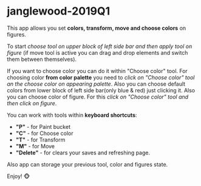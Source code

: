 # janglewood-2019Q1
This app allows you set **colors, transform, move and choose colors** on figures. 

To start *choose tool on upper block of left side bar and then apply tool on figure* (if move tool is active you can drag and drop elements and switch them between themselves).

If you want to choose color you can do it within "Choose color" tool. For choosing color **from color palette** you need to *click on "Choose color" tool an the choose color on appearing palette*. Also you can choose default colors from lower block of left side bar(only blue & red) just clicking it. Also you can choose color of figure. For this *click on "Choose color" tool and then click on figure*.

You can work with tools within **keyboard shortcuts**: 
- **"P"** - for Paint bucket 
- **"C"** - for Choose color 
- **"T"** - for Transform 
- **"M"** - for Move 
- **"Delete"** - for clears your saves and refreshing page.

Also app can storage your previous tool, color and figures state.

Enjoy! :monkey_face:
